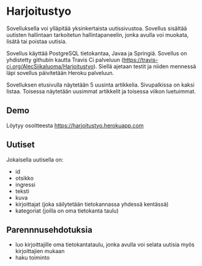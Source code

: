 # Harjoitustyo

Sovelluksella voi ylläpitää yksinkertaista uutissivustoa. Sovellus sisältää uutisten hallintaan tarkoitetun hallintapaneelin, jonka avulla voi muokata, lisätä tai poistaa uutisia.

Sovellus käyttää PostgreSQL tietokantaa, Javaa ja Springiä. Sovellus on yhdistetty githubin kautta Travis Ci palveluun (https://travis-ci.org/AlecSiikaluoma/Harjoitustyo). Siellä ajetaan testit ja niiden mennessä läpi sovellus päivitetään Heroku palveluun.

Sovelluksen etusivulla näytetään 5 uusinta artikkelia. Sivupalkissa on kaksi listaa. Toisessa näytetään uusimmat artikkelit ja toisessa viikon luetuimmat. 

## Demo 
Löytyy osoitteesta https://harjoitustyo.herokuapp.com

## Uutiset
Jokaisella uutisella on:

- id
- otsikko
- ingressi
- teksti
- kuva
- kirjoittajat (joka säilytetään tietokannassa yhdessä kentässä)
- kategoriat (joilla on oma tietokanta taulu)

## Parennnusehdotuksia 
- luo kirjoittajille oma tietokantataulu, jonka avulla voi selata uutisia myös kirjoittajien mukaan
- haku toiminto